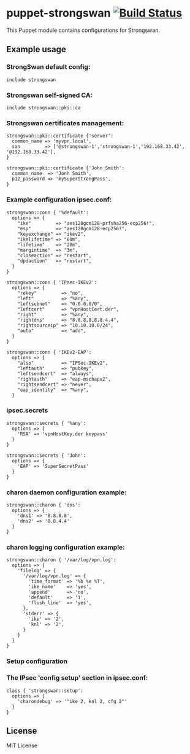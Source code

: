 # puppet-strongswan [![Build Status](https://travis-ci.org/CommanderK5/puppet-strongswan.svg?branch=master)](https://travis-ci.org/CommanderK5/puppet-strongswan)

This Puppet module contains configurations for Strongswan.
## Example usage

### StrongSwan default config:

```puppet
include strongswan
```

### Strongswan self-signed CA:

```puppet
include strongswan::pki::ca
```

### Strongswan certificates management:

```puppet
strongswan::pki::certificate {'server':
  common_name => 'myvpn.local',
  san         => ['@strongswan-1','strongswan-1','192.168.33.42', '@192.168.33.42'],
}

strongswan::pki::certificate {'John Smith':
  common_name  => 'Jonh Smith',
  p12_password => 'mySuperStrongPass',
}
```

### Example configuration ipsec.conf:

```puppet
strongswan::conn { '%default':
  options => {
    "ike"         => "aes128gcm128-prfsha256-ecp256!",
    "esp"         => "aes128gcm128-ecp256!",
    "keyexchange" => "ikev2",
    "ikelifetime" => "60m",
    "lifetime"    => "20m",
    "margintime"  => "3m",
    "closeaction" => "restart",
    "dpdaction"   => "restart",
  }
}

strongswan::conn { 'IPsec-IKEv2':
  options => {
    "rekey"         => "no",
    "left"          => "%any",
    "leftsubnet"    => "0.0.0.0/0",
    "leftcert"      => "vpnHostCert.der",
    "right"         => "%any",
    "rightdns"      => "8.8.8.8,8.8.4.4",
    "rightsourceip" => "10.10.10.0/24",
    "auto"          => "add",
  }
}

strongswan::conn { 'IKEv2-EAP':
  options => {
    "also"          => "IPSec-IKEv2",
    "leftauth"      => "pubkey",
    "leftsendcert"  => "always",
    "rightauth"     => "eap-mschapv2",
    "rightsendcert" => "never",
    "eap_identity"  => "%any",
  }
```

### ipsec.secrets

```puppet
strongswan::secrets { '%any':
  options => {
    'RSA' => 'vpnHostKey.der keypass'
  }
}

strongswan::secrets { 'John':
  options => {
    'EAP' => 'SuperSecretPass'
  }
}
```

### charon daemon configuration example:

```puppet
strongswan::charon { 'dns':
  options => {
    'dns1' => '8.8.8.8',
    'dns2' => '8.8.4.4'
  }
}
```

### charon logging configuration example:

```puppet
strongswan::charon { '/var/log/vpn.log':
  options => {
    'filelog' => {
      '/var/log/vpn.log' => {
        'time_format' => '%b %e %T',
        'ike_name'    => 'yes',
        'append'      => 'no',
        'default'     => '1',
        'flush_line'  => 'yes',
      },
      'stderr' => {
        'ike' => '2',
        'knl' => '2',
      }
    }
  }
}
```

### Setup configuration

### The IPsec 'config setup' section in ipsec.conf:

```puppet
class { 'strongswan::setup':
  options => {
    'charondebug' => '"ike 2, knl 2, cfg 2"'
  }
}
```

## License

MIT License
